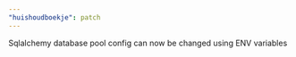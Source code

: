 ```yaml
---
"huishoudboekje": patch
---
```


Sqlalchemy database pool config can now be changed using ENV variables
